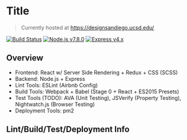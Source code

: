 # Title

> Currently hosted at https://designsandiego.ucsd.edu/

[![Build Status](https://travis-ci.org/davidcluu/civicchallenge-frontend.svg?branch=master)](https://travis-ci.org/davidcluu/civicchallenge-frontend) [![Node.js v7.8.0](https://img.shields.io/badge/Node.js-7.8.0-green.svg)](https://nodejs.org) [![Express v4.x](https://img.shields.io/badge/Express-4.x-lightgrey.svg)](https://expressjs.com/)

## Overview

- Frontend: React w/ Server Side Rendering + Redux + CSS (SCSS)
- Backend: Node.js + Express
- Lint Tools: ESLint (Airbnb Config)
- Build Tools: Webpack + Babel (Stage 0 + React + ES2015 Presets)
- Test Tools (TODO): AVA (Unit Testing), JSVerify (Property Testing), Nightwatch.js (Browser Testing)
- Deployment Tools: pm2

## Lint/Build/Test/Deployment Info

